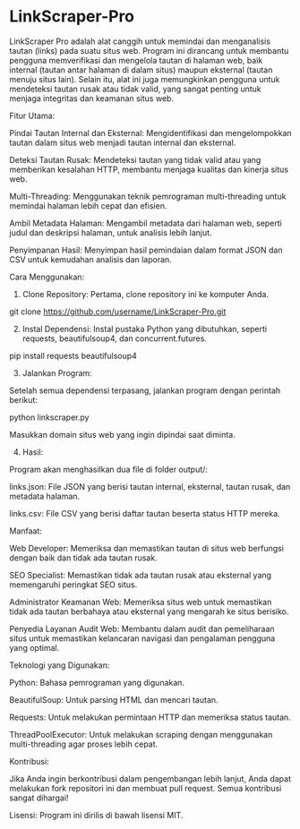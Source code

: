 # LinkScraper-Pro


LinkScraper Pro adalah alat canggih untuk memindai dan menganalisis tautan (links) pada suatu situs web. Program ini dirancang untuk membantu pengguna memverifikasi dan mengelola tautan di halaman web, baik internal (tautan antar halaman di dalam situs) maupun eksternal (tautan menuju situs lain). Selain itu, alat ini juga memungkinkan pengguna untuk mendeteksi tautan rusak atau tidak valid, yang sangat penting untuk menjaga integritas dan keamanan situs web.


Fitur Utama:

Pindai Tautan Internal dan Eksternal: Mengidentifikasi dan mengelompokkan tautan dalam situs web menjadi tautan internal dan eksternal.

Deteksi Tautan Rusak: Mendeteksi tautan yang tidak valid atau yang memberikan kesalahan HTTP, membantu menjaga kualitas dan kinerja situs web.

Multi-Threading: Menggunakan teknik pemrograman multi-threading untuk memindai halaman lebih cepat dan efisien.

Ambil Metadata Halaman: Mengambil metadata dari halaman web, seperti judul dan deskripsi halaman, untuk analisis lebih lanjut.

Penyimpanan Hasil: Menyimpan hasil pemindaian dalam format JSON dan CSV untuk kemudahan analisis dan laporan.



Cara Menggunakan:


1. Clone Repository: Pertama, clone repository ini ke komputer Anda.

git clone https://github.com/username/LinkScraper-Pro.git



2. Instal Dependensi: Instal pustaka Python yang dibutuhkan, seperti requests, beautifulsoup4, dan concurrent.futures.

pip install requests beautifulsoup4



3. Jalankan Program:

Setelah semua dependensi terpasang, jalankan program dengan perintah berikut:


python linkscraper.py

Masukkan domain situs web yang ingin dipindai saat diminta.



4. Hasil:

Program akan menghasilkan dua file di folder output/:

links.json: File JSON yang berisi tautan internal, eksternal, tautan rusak, dan metadata halaman.

links.csv: File CSV yang berisi daftar tautan beserta status HTTP mereka.



Manfaat:

Web Developer: Memeriksa dan memastikan tautan di situs web berfungsi dengan baik dan tidak ada tautan rusak.

SEO Specialist: Memastikan tidak ada tautan rusak atau eksternal yang memengaruhi peringkat SEO situs.

Administrator Keamanan Web: Memeriksa situs web untuk memastikan tidak ada tautan berbahaya atau eksternal yang mengarah ke situs berisiko.

Penyedia Layanan Audit Web: Membantu dalam audit dan pemeliharaan situs untuk memastikan kelancaran navigasi dan pengalaman pengguna yang optimal.


Teknologi yang Digunakan:

Python: Bahasa pemrograman yang digunakan.

BeautifulSoup: Untuk parsing HTML dan mencari tautan.

Requests: Untuk melakukan permintaan HTTP dan memeriksa status tautan.

ThreadPoolExecutor: Untuk melakukan scraping dengan menggunakan multi-threading agar proses lebih cepat.


Kontribusi:

Jika Anda ingin berkontribusi dalam pengembangan lebih lanjut, Anda dapat melakukan fork repositori ini dan membuat pull request. Semua kontribusi sangat dihargai!

Lisensi:
Program ini dirilis di bawah lisensi MIT.
